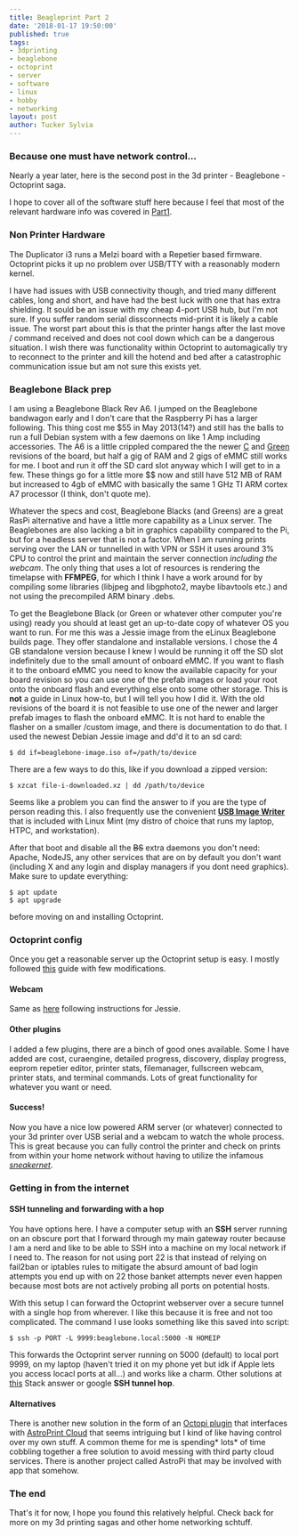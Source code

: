 ```yaml
---
title: Beagleprint Part 2
date: '2018-01-17 19:50:00'
published: true
tags:
- 3dprinting
- beaglebone
- octoprint
- server
- software
- linux
- hobby
- networking
layout: post
author: Tucker Sylvia
---
```


### Because one must have network control...

Nearly a year later, here is the second post in the 3d printer - Beaglebone - Octoprint saga.

I hope to cover all of the software stuff here because I feel that most of the relevant hardware info was covered in [Part1](/2017/02/23/beagleprint-part-1/).

### Non Printer Hardware

The Duplicator i3 runs a Melzi board with a Repetier based firmware. Octoprint picks it up no problem over USB/TTY with a reasonably modern kernel. 

I have had issues with USB connectivity though, and tried many different cables, long and short, and have had the best luck with one that has extra shielding. It sould be an issue with my cheap 4-port USB hub, but I'm not sure. If you suffer random serial dissconnects mid-print it is likely a cable issue. The worst part about this is that the printer hangs after the last move / command received and does not cool down which can be a dangerous situation. I wish there was functionality within Octoprint to automagically try to reconnect to the printer and kill the hotend and bed after a catastrophic communication issue but am not sure this exists yet. 

### Beaglebone Black prep

I am using a Beaglebone Black Rev A6. I jumped on the Beaglebone bandwagon early and I don't care that the Raspberry Pi has a larger following. This thing cost me $55 in May 2013(14?) and still has the balls to run a full Debian system with a few daemons on like 1 Amp including accessories. The A6 is a little crippled compared the the newer [C](https://www.adafruit.com/product/1996) and [Green](https://www.seeedstudio.com/SeeedStudio-BeagleBon) revisions of the board, but half a gig of RAM and 2 gigs of eMMC still works for me. I boot and run it off the SD card slot anyway which I will get to in a few. These things go for a little more $$ now and still have 512 MB of RAM but increased to 4gb of eMMC with basically the same 1 GHz TI ARM cortex A7 processor (I think, don't quote me).

Whatever the specs and cost, Beaglebone Blacks (and Greens) are a great RasPi alternative and have a little more capability as a Linux server. The Beaglebones are also lacking a bit in graphics capability compared to the Pi, but for a headless server that is not a factor. When I am running prints serving over the LAN or tunnelled in with VPN or SSH it uses around 3% CPU to control the print and maintain the server connection *including the webcam*. The only thing that uses a lot of resources is rendering the timelapse with **FFMPEG**, for which I think I have a work around for by compiling some libraries (libjpeg and libgphoto2, maybe libavtools etc.) and not using the precompiled ARM binary .debs.

To get the Beaglebone Black (or Green or whatever other computer you're using) ready you should at least get an up-to-date copy of whatever OS you want to run. For me this was a Jessie image from the eLinux Beaglebone builds page. They offer standalone and installable versions. I chose the 4 GB standalone version because I knew I would be running it off the SD slot indefinitely due to the small amount of onboard eMMC. If you want to flash it to the onboard eMMC you need to know the available capacity for your board revision so you can use one of the prefab images or load your root onto the onboard flash and everything else onto some other storage. This is **not** a guide in Linux how-to, but I will tell you how I did it. With the old revisions of the board it is not feasible to use one of the newer and larger prefab images to flash the onboard eMMC. It is not hard to enable the flasher on a smaller /custom image, and there is documentation to do that. I used the newest Debian Jessie image and dd'd it to an sd card:
~~~
$ dd if=beaglebone-image.iso of=/path/to/device
~~~
There are a few ways to do this, like if you download a zipped version:
~~~
$ xzcat file-i-downloaded.xz | dd /path/to/device
~~~
Seems like a problem you can find the answer to if you are the type of person reading this. I also frequently use the convenient [**USB Image Writer**](https://launchpad.net/usb-imagewriter) that is included with Linux Mint (my distro of choice that runs my laptop, HTPC, and workstation).

After that boot and disable all the ~~BS~~ extra daemons you don't need: Apache, NodeJS, any other services that are on by default you don't want (including X and any login and display managers if you dont need graphics). Make sure to update everything:
~~~
$ apt update
$ apt upgrade
~~~
before moving on and installing Octoprint.

### Octoprint config

Once you get a reasonable server up the Octoprint setup is easy. I mostly followed [this](https://github.com/foosel/OctoPrint/wiki/Setup-on-a-Raspberry-Pi-running-Raspbian) guide with few modifications.

#### Webcam
Same as [here](https://github.com/foosel/OctoPrint/wiki/Setup-on-a-Raspberry-Pi-running-Raspbian#webcam) following instructions for Jessie.

#### Other plugins
I added a few plugins, there are a binch of good ones available. Some I have added are cost, curaengine, detailed progress, discovery, display progress, eeprom repetier editor, printer stats, filemanager, fullscreen webcam, printer stats, and terminal commands. Lots of great functionality for whatever you want or need. 

#### Success!

Now you have a nice low powered ARM server (or whatever) connected to your 3d printer over USB serial and a webcam to watch the whole process. This is great because you can fully control the printer and  check on prints from within your home network without having to utilize the infamous [*sneakernet*](https://en.wikipedia.org/wiki/Sneakernet). 

### Getting in from the internet

#### SSH tunneling and forwarding with a hop

You have options here. I have a computer setup with an **SSH** server running on an obscure port that I forward through my main gateway router because I am a nerd and like to be able to SSH into a machine on my local network if I need to. The reason for not using port 22 is that instead of relying on fail2ban or iptables rules to mitigate the absurd amount of bad login attempts you end up with on 22 those banket attempts never even happen because most bots are not actively probing all ports on potential hosts. 

With this setup I can forward the Octoprint webserver over a secure tunnel with a single hop from wherever. I like this because it is free and not too complicated. The command I use looks something like this saved into script:
~~~
$ ssh -p PORT -L 9999:beaglebone.local:5000 -N HOMEIP
~~~
This forwards the Octoprint server running on 5000 (default) to local port 9999, on my laptop (haven't tried it on my phone yet but idk if Apple lets you access locacl ports at all...) and works like a charm. Other solutions at [this](https://superuser.com/questions/96489/an-ssh-tunnel-via-multiple-hops) Stack answer or google **SSH tunnel hop**.

#### Alternatives

There is another new solution in the form of an [Octopi plugin](https://plugins.octoprint.org/plugins/astroprint/) that interfaces with [AstroPrint Cloud](https://www.astroprint.com/products/p/astroprint-cloud) that seems intriguing but I kind of like having control over my own stuff. A common theme for me is spending* lots* of time cobbling together a free solution to avoid messing with third party cloud services. There is another project called AstroPi that may be involved with app that somehow. 

### The end

That's it for now, I hope you found this relatively helpful. Check back for more on my 3d printing sagas and other home networking schtuff.